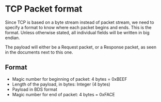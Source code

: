 TCP Packet format
=================

Since TCP is based on a byte stream instead of packet stream, we need to
specify a format to know where each packet begins and ends. This is the
format. Unless otherwise stated, all individual fields will be written
in big endian.

The payload will either be a Request packet, or a Response packet, as
seen in the documents next to this one.

Format
------

- Magic number for beginning of packet: 4 bytes = 0xBEEF
- Length of the payload, in bytes: Integer (4 bytes)
- Payload in BDS format
- Magic number for end of packet: 4 bytes = 0xFACE